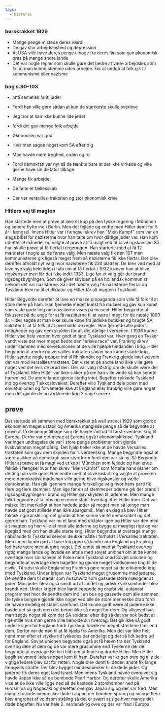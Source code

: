 ```yaml
---
tags:
  - historie
---
```

### børskrakket 1929
- Mange penge mistede deres værdi
- De gav stor arbejdsløshed og depression
- At USA ville have deres penge tilbage fra deres lån som gav økonomisk pres på mange andre lande
- Det var nogle regler som skulle gøre det bedre at være arbejdsløs som fx. at man kunne stemme uden arbejde. For at undgå at folk gik til kommunisme eller nazisme

### bog s.90-103
- anti semetisk /anti jøder
- Fordi han ville gøre sådan at kun de stærkeste skulle overleve
- Jeg tror at han ikke kunne lide jøder
- fordi det gav mange folk arbejde

- Økonomien var god
- Hvis man sagde noget kom SA efter dig
- Man havde mere tryghed, orden og ro
- Fordi demokrati var nyt så de tænkte bare at det ikke virkede og ville gerne have sin diktator tilbage
- Mange fik arbejde
- De følte et fællesskab

- Der var versailles-traktaten og stor økonomisk krise

### Hitlers vej til magten
Han startede med at prøve at lave et kup på den tyske regering i München og senere flytte ind i Berlin. Men det fejlede og endte med Hitler dømt for 5 år i fængsel. Imens Hitler var i fængsel skrev han "Mein Kampf" som var en slags bibel for nazisterne hvor han talte om hvor dårlige jøder var. Han kom ud efter 9 måneder og valgte at prøve at få magt ved at blive rigskansler. Så han skulle prøve at få flertal i regeringen. Han startede med at få 12 mandater i nogle ad de første valg. Men næste valg fik han 107 men kommunisterne gik ligeså meget frem så nazisterne fik ikke flertal. Der blev derefter afholdt nyt valg hvor nazisterne fik 230 pladser. De blev ved med at lave nye valg hele tiden i håb om at få flertal. i 1932 kræver han at blive rigskansler men får det ikke indtil 1933. Lige før et valg går der brand i rigsdagsbygningen. Som de giver skylden på en hollandsk kommunist selvom det var nazisterne. Så i det næste valg fik nazisterne flertal og Tyskland blev nu til et diktatur og Hitler får alt magten i Tyskland.

Hitler Begyndte derefter at lave en masse propaganda som ville få folk til at stole mere på ham. Han fjernede meget kunst fra museer og gav kun kunst som viste gode ting om nazisterne vises på museet. Hitler begyndte at fokusere på de unge for at få nazisterne til at være i magt for de næste 1000 år. Hitler sagde at man ikke skulle købe fra jødiske butikker og brugte SA soldater til at få folk til at overholde de regler. Han fjernede alle jøders rettigheder og gav dem skylden for alt det dårlige i verdenen. I 1936 kunne Hitler vise hele verden hvor godt et land Tyskland var. Hver gang en Tysker vandt viste det hvor meget bedre den "ariske race" var. Frankrig skrev under sammen med sovietunionen at de ville hjælpe hindanden i krig. Hitler begyndte at ændre på versailles traktaten sådan han kunne starte krig. Hitler sendte nogle tropper ind til Rhinlandet og Frankrig gjorde intet selvom det var mod versailles traktaten. Det viste at de andre land ikke ville gøre noget ved det hvis de brød den. Der var valg i Østrig om de skulle være del af Tyskland. Men Hitler var ikke sikker på om han ville vinde så han sendte hæren ind. De andre lande gjorde stadig intet. Bagefter rykkede Tyskland ind og overtog Tjekkoslovakiet. Derefter ville Tyskland dele polen med sovietunionen og forventede ikke at England eller frankrig ville gøre noget men det gjorde de og ærklerede krig 2 dage senere.


## prøve
Det startede alt sammen med børskrakket på wall street i 1929 som gjorde økonomien meget ustabil og Amerika manglede penge så de begyndte at prøve at få de penge tilbage som de havde lånt ud til første verdens krig til Europa. Derfor var det meste at Europa også i økonomisk krise.
Tyskland var ingen undtagelse de var i store penge problemer som gjorde livskvaliteten meget dårlig. Det hjalp heller ikke at de havde Versailles traktaten som gav dem skylden for 1. verdenskrig. Mange begyndte også at være usikker på demokrati som styreform fordi den var så ny. Så Begyndte Hitler at prøve at få magt ved et kup i München som fejlede og han ende faktisk i fængsel hvor han skrev "Mein Kampf" som fortalte hans planer om de ting han ville gøre. Han endte med at blive løsladt og valgte at prøve en mere demokratisk måde han ville gerne blive rigskansler og vælte demokratiet. Han gik igennem mange forskellige valg hvor hans parti fik flere og flere stemmer. Men lige før en af stemmeperioderne gik der brand i rigsdagsbygningen i brand og Hitler gav skylden til jøderene. Men mange folk begyndte at få jobs og en mere stabil hverdag efter Hitler kom. Det var måske lidt mærkeligt at han hadede jøder så meget men så længe man havde det godt stillede man ikke spørgsmål. Men en dag så blev Hitler faktisk rigskansler og det gjorde at han kunne vælte demokratiet og det gjorde han. Tyskland var nu et land med diktator igen og Hitler var den med alt magten og han ville af med alle jøderne og bygge et mægtigt rige og var ligeglad med om han skulle starte krig.
Hitler begyndte at overtage mange nabolande til Tyskland selvom de ikke måtte i forhold til Versailles traktaten. Men ingen lande gad at have krig igen så lande som England og Frankrig lod bare være med at gøre noget. Det endte så med at Tyskland overtog rigtig mange lande og lavede en aftale med sovjet unionen om at de kunne overtage hver sin halvdel af Polen men Tyskland snød Sovjet unionen og begyndte at overtage dem bagefter og gjorde meget voldsomme ting til de civile. Til sidst skulle England og Frankrig gøre noget så de erklærede krig imod Tyskland. Under krigen var Tyskland meget grusomme mod jøderne. De sendte dem til steder som Auschwitz som gassede store mængder at jøder. Man jøder blev også smidt ud af landet og jødiske virksomheder blev brandt ned. Under krigen blev handicappede og dræbt via. eutanasi programmet hvor de sendte dem ind i en bus og gassede dem alle sammen.
De tyske borgere gjorde ikke noget ved alle de store menneske drab fordi de havde endelig et stabilt samfund. Det kunne godt være at jøderne ikke havde det så godt men det betød ikke så meget for dem. Og alligevel hvis man sagde noget så kom der SA soldater efter dig så det var nok bedst at tige stille hvis man gerne ville beholde sin hverdag.
Det gik ikke så godt under krigen for England fordi Tyskland havde en meget stærkere hær end dem. Derfor var de nød til at få hjælp fra Amerika. Men det var ikke helt nemt men efter et stykke tid lykkedes det endeligt og det så lidt bedre ud for England. Sovjet unionen begyndte også at få hævn fra der Tyskland overtog dele af dem og de var mere grusomme end Tyskerne der de begyndte at overtage Berlin i håb om at finde og dræbe Hitler. Men Hitler begik selvmord inden nogen kom til ham. Derefter var krigen ovre og alle de vigtige ledere blev sat for retten. Nogle blev dømt til døden andre fik lange fængsels straffe. Der blev bygget mindesmærker til de døde jøder. Og jøderne fik deres eget land Israel. Men imens Tyskland havde overgivet sig havde Japan ikke så de bombede Pearl Harbor. Og derefter skulle Amerika vise at de ikke ville ligge ned så de kastede 2 atombomber ned på Hiroshima og Nagasaki og derefter overgav Japan sig og der var fred. Men mange tusinde mennesker døde i Japan der bomben sprang og mange flere blev angrebet af voldsom stråling så det er svært at sige hvor mange der døde bagefter. 
Nu var hele 2. verdenskrig ovre og der var fred i Europa.